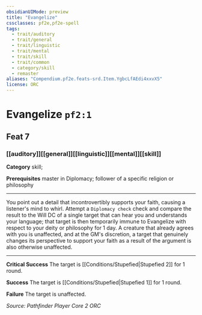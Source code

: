 ```yaml
---
obsidianUIMode: preview
title: "Evangelize"
cssclasses: pf2e,pf2e-spell
tags:
  - trait/auditory
  - trait/general
  - trait/linguistic
  - trait/mental
  - trait/skill
  - trait/common
  - category/skill
  - remaster
aliases: "Compendium.pf2e.feats-srd.Item.YgbcLfAEdi4xxvX5"
license: ORC
---
```

# Evangelize `pf2:1`
## Feat 7
### [[auditory]][[general]][[linguistic]][[mental]][[skill]]

**Category** skill; 



**Prerequisites** master in Diplomacy; follower of a specific religion or philosophy
* * *
You point out a detail that incontrovertibly supports your faith, causing a listener's mind to whirl. Attempt a `Diplomacy check` check and compare the result to the Will DC of a single target that can hear you and understands your language; that target is then temporarily immune to Evangelize with respect to your deity or philosophy for 1 day. A creature that already agrees with you is unaffected, and at the GM's discretion, a target that genuinely changes its perspective to support your faith as a result of the argument is also otherwise unaffected.

* * *

**Critical Success** The target is [[Conditions/Stupefied|Stupefied 2]] for 1 round.

**Success** The target is [[Conditions/Stupefied|Stupefied 1]] for 1 round.

**Failure** The target is unaffected.

*Source: Pathfinder Player Core 2*
*ORC*